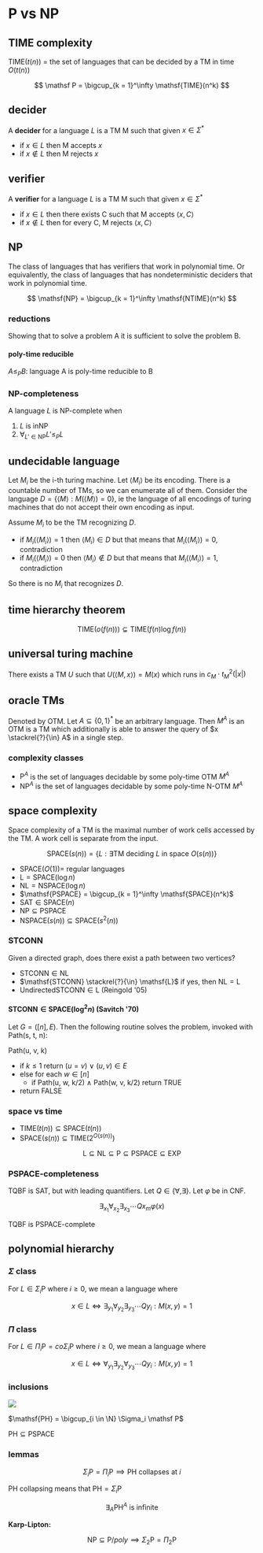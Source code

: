 # P vs NP

## TIME complexity

$\mathsf{TIME}(t(n))$ = the set of languages that can be decided by a TM in time $O(t(n))$

$$
\mathsf P = \bigcup_{k = 1}^\infty \mathsf{TIME}(n^k)
$$

## decider

A **decider** for a language $L$ is a TM M such that given $x \in \Sigma^*$

- if $x \in L$ then M accepts $x$
- if $x \notin L$ then M rejects $x$

## verifier

A **verifier** for a language $L$ is a TM M such that given $x \in \Sigma^*$

- if $x \in L$ then there exists C such that M accepts $\langle x, C \rangle$
- if $x \notin L$ then for every C, M rejects $\langle x, C \rangle$

## $\mathsf{NP}$

The class of languages that has verifiers that work in polynomial time. Or equivalently, the class of languages that has nondeterministic deciders that work in polynomial time.

$$
\mathsf{NP} = \bigcup_{k = 1}^\infty \mathsf{NTIME}(n^k)
$$

### reductions

Showing that to solve a problem A it is sufficient to solve the problem B.

#### poly-time reducible

$A \le_P B$: language A is poly-time reducible to B

### $\mathsf{NP}$-completeness

A language $L$ is $\mathsf{NP}$-complete when

1. $L$ is in$\mathsf{NP}$
2. $\forall_{L' \in \mathsf{NP}} L' \le_P L$

## undecidable language

Let $M_i$ be the i-th turing machine. Let $\langle M_i \rangle$ be its encoding. There is a countable number of TMs, so we can enumerate all of them. Consider the language $D = \{\langle M \rangle : M(\langle M \rangle) = 0\}$, ie the language of all encodings of turing machines that do not accept their own encoding as input.

Assume $M_i$ to be the TM recognizing $D$.

- if $M_i(\langle M_i \rangle) = 1$ then $\langle M_i \rangle \in D$ but that means that $M_i(\langle M_i \rangle) = 0$, contradiction
- if $M_i(\langle M_i \rangle) = 0$ then $\langle M_i \rangle \notin D$ but that means that $M_i(\langle M_i \rangle) = 1$, contradiction

So there is no $M_i$ that recognizes $D$.

## time hierarchy theorem

$$
	\mathsf{TIME}(o(f(n))) \subsetneq \mathsf{TIME}(f(n) \log f(n))
$$

## universal turing machine

There exists a TM $U$ such that $U(\langle M, x \rangle) = M(x)$ which runs in $c_M \cdot t^2_M(|x|)$

## oracle TMs

Denoted by OTM. Let $A \subseteq \{0, 1\}^*$ be an arbitrary language. Then $M^A$ is an OTM is a TM which additionally is able to answer the query of $x \stackrel{?}{\in} A$ in a single step.

### complexity classes

- $\mathsf P^A$ is the set of languages decidable by some poly-time OTM $M^A$
- $\mathsf{NP}^A$ is the set of languages decidable by some poly-time N-OTM $M^A$

## space complexity

Space complexity of a TM is the maximal number of work cells accessed by the TM. A work cell is separate from the input.

$$
	\mathsf{SPACE}(s(n)) = \{L : \exists \text{TM deciding } L \text{ in space } O(s(n))\}
$$

- $\mathsf{SPACE}(O(1)) =$ regular languages
- $\mathsf L = \mathsf{SPACE}(\log n)$
- $\mathsf{NL} = \mathsf{NSPACE}(\log n)$
- $\mathsf{PSPACE} = \bigcup_{k = 1}^\infty \mathsf{SPACE}(n^k)$
- $\mathsf{SAT} \in \mathsf{SPACE}(n)$
- $\mathsf{NP} \subseteq \mathsf{PSPACE}$
- $\mathsf{NSPACE}(s(n)) \subseteq \mathsf{SPACE}(s^2(n))$

### STCONN

Given a directed graph, does there exist a path between two vertices?

- $\mathsf{STCONN} \in \mathsf{NL}$
- $\mathsf{STCONN} \stackrel{?}{\in} \mathsf{L}$ if yes, then $\mathsf{NL} = \mathsf{L}$
- $\mathsf{UndirectedSTCONN} \in \mathsf{L}$ (Reingold '05)

#### $\mathsf{STCONN} \in \mathsf{SPACE}(\log^2 n)$ (Savitch '70)

Let $G = ([n], E)$. Then the following routine solves the problem, invoked with Path(s, t, n):

Path(u, v, k)

- if $k \le 1$ return ($u = v$) $\lor$ $(u, v) \in E$
- else for each $w \in [n]$
  - if Path(u, w, k/2) $\land$ Path(w, v, k/2) return TRUE
- return FALSE

### space vs time

- $\mathsf{TIME}(t(n)) \subseteq \mathsf{SPACE}(t(n))$
- $\mathsf{SPACE}(s(n)) \subseteq \mathsf{TIME}(2^{O(s(n))})$

$$
\mathsf{L} \subseteq \mathsf{NL} \subseteq \mathsf{P} \subseteq \mathsf{PSPACE} \subseteq \mathsf{EXP}
$$

### $\mathsf{PSPACE}$-completeness

$\mathsf{TQBF}$ is SAT, but with leading quantifiers. Let $Q \in \{\forall, \exists\}$. Let $\varphi$ be in CNF.

$$
\exists_{x_1}\forall_{x_2}\exists_{x_3} \cdots Q{x_m} \varphi(x)
$$

$\mathsf{TQBF}$ is $\mathsf{PSPACE}$-complete

## polynomial hierarchy

### $\Sigma$ class

For $L \in \Sigma_i \mathsf P$ where $i \ge 0$, we mean a language where

$$
x \in L \iff \exists_{y_1}\forall_{y_2}\exists_{y_3} \cdots Q{y_i} : M(x, y) = 1
$$

### $\Pi$ class

For $L \in \Pi_i \mathsf P = co\Sigma_i \mathsf P$ where $i \ge 0$, we mean a language where

$$
x \in L \iff \forall_{y_1}\exists_{y_2}\forall_{y_3} \cdots Q{y_i} : M(x, y) = 1
$$

### inclusions

![](https://upload.wikimedia.org/wikipedia/commons/9/9e/Polynomial_time_hierarchy.svg)

$\mathsf{PH} = \bigcup_{i \in \N} \Sigma_i \mathsf P$

$\mathsf{PH} \subseteq \mathsf{PSPACE}$

### lemmas

$$
\Sigma_i \mathsf{P} = \Pi_i \mathsf{P} \implies \mathsf{PH} \text{ collapses at } i
$$

$\mathsf{PH}$ collapsing means that $\mathsf{PH} = \Sigma_i \mathsf P$

$$
\exists_{A} \mathsf{PH}^A \text{ is infinite}
$$

**Karp-Lipton:**

$$
\mathsf{NP} \subseteq \mathsf{P}/poly \implies \Sigma_2 \mathsf{P} = \Pi_2 \mathsf{P}
$$

